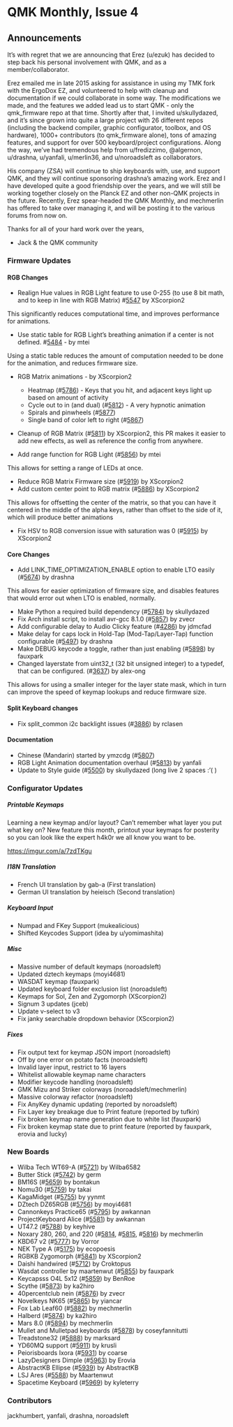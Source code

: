 # QMK Monthly, Issue 4

## Announcements

It’s with regret that we are announcing that Erez (u/ezuk) has decided to step back his personal involvement with QMK, and as a member/collaborator. 

Erez emailed me in late 2015 asking for assistance in using my TMK fork with the ErgoDox EZ, and volunteered to help with cleanup and documentation if we could collaborate in some way. The modifications we made, and the features we added lead us to start QMK - only the qmk_firmware repo at that time. Shortly after that, I invited u/skullydazed, and it’s since grown into quite a large project with 26 different repos (including the backend compiler, graphic configurator, toolbox, and OS hardware), 1000+ contributors (to qmk_firmware alone), tons of amazing features, and support for over 500 keyboard/project configurations. Along the way, we’ve had tremendous help from u/fredizzimo, @algernon, u/drashna, u/yanfali, u/merlin36, and u/noroadsleft as collaborators.

His company (ZSA) will continue to ship keyboards with, use, and support QMK, and they will continue sponsoring drashna’s amazing work. Erez and I have developed quite a good friendship over the years, and we will still be working together closely on the Planck EZ and other non-QMK projects in the future. Recently, Erez spear-headed the QMK Monthly, and mechmerlin has offered to take over managing it, and will be posting it to the various forums from now on.

Thanks for all of your hard work over the years,

- Jack & the QMK community

### Firmware Updates

#### RGB Changes

* Realign Hue values in RGB Light feature to use 0-255 (to use 8 bit math, and to keep in line with RGB Matrix) #[5547](https://github.com/qmk/qmk_firmware/pull/5547?w=1) by XScorpion2

This significantly reduces computational time, and improves performance for animations.

* Use static table for RGB Light’s breathing animation if a center is not defined. #[5484](https://github.com/qmk/qmk_firmware/pull/5484) - by mtei

Using a static table reduces the amount of computation needed to be done for the animation, and reduces firmware size.

* RGB Matrix animations - by XScorpion2
   * Heatmap (#[5786](https://github.com/qmk/qmk_firmware/pull/5786)) -  Keys that you hit, and adjacent keys light up based on amount of activity
   * Cycle out to in (and dual) (#[5812](https://github.com/qmk/qmk_firmware/pull/5812)) - A very hypnotic animation
   * Spirals and pinwheels (#[5877](https://github.com/qmk/qmk_firmware/pull/5877)) 
   * Single band of color left to right (#[5867](https://github.com/qmk/qmk_firmware/pull/5867))   

* Cleanup of RGB Matrix (#[5811](https://github.com/qmk/qmk_firmware/pull/5811)) by XScorpion2,  this PR makes it easier to add new effects, as well as reference the config from anywhere.  
* Add range function for RGB Light (#[5856](https://github.com/qmk/qmk_firmware/pull/5856)) by mtei

This allows for setting a range of LEDs at once. 

* Reduce RGB Matrix Firmware size (#[5919](https://github.com/qmk/qmk_firmware/pull/5919)) by XScorpion2
* Add custom center point to RGB matrix (#[5886](https://github.com/qmk/qmk_firmware/pull/5886)) by XScorpion2

This allows for offsetting the center of the matrix, so that you can have it centered in the middle of the alpha keys, rather than offset to the side of it, which will produce better animations

* Fix HSV to RGB conversion issue with saturation was 0 (#[5915](https://github.com/qmk/qmk_firmware/pull/5915)) by XScorpion2

#### Core Changes

* Add LINK_TIME_OPTIMIZATION_ENABLE option to enable LTO easily (#[5674](https://github.com/qmk/qmk_firmware/pull/5674)) by drashna

This allows for easier optimization of firmware size, and disables features that would error out when LTO is enabled, normally.

* Make Python a required build dependency (#[5784](https://github.com/qmk/qmk_firmware/pull/5784)) by skullydazed
* Fix Arch install script, to install avr-gcc 8.1.0 (#[5857](https://github.com/qmk/qmk_firmware/pull/5857)) by zvecr
* Add configurable delay to Audio Clicky feature (#[4286](https://github.com/qmk/qmk_firmware/pull/4286)) by jdmcfad
* Make delay for caps lock in Hold-Tap (Mod-Tap/Layer-Tap) function configurable (#[5497](https://github.com/qmk/qmk_firmware/pull/5497)) by drashna
* Make DEBUG keycode a toggle, rather than just enabling (#[5898](https://github.com/qmk/qmk_firmware/pull/5898)) by fauxpark
* Changed layerstate from uint32_t (32 bit unsigned integer) to a typedef, that can be configured. (#[3637](https://github.com/qmk/qmk_firmware/pull/3637)) by alex-ong

This allows for using a smaller integer for the layer state mask, which in turn can improve the speed of keymap lookups and reduce firmware size. 

#### Split Keyboard changes

* Fix split_common i2c backlight issues (#[3886](https://github.com/qmk/qmk_firmware/pull/3886)) by rclasen

#### Documentation

* Chinese (Mandarin) started by ymzcdg (#[5807](https://github.com/qmk/qmk_firmware/pull/5807))
* RGB Light Animation documentation overhaul (#[5813](https://github.com/qmk/qmk_firmware/pull/5813)) by yanfali
* Update to Style guide (#[5500](https://github.com/qmk/qmk_firmware/pull/5500)) by skullydazed (long live 2 spaces :’( )

### Configurator Updates

##### Printable Keymaps

Learning a new keymap and/or layout? Can’t remember what layer you put what key on? New feature this month, printout your keymaps for posterity so you can look like the expert h4k0r we all know you want to be.

https://imgur.com/a/7zdTKgu

##### I18N Translation

* French UI translation by gab-a (First translation)
* German UI translation by heieisch (Second translation)

##### Keyboard Input

* Numpad and FKey Support (mukealicious)
* Shifted Keycodes Support (idea by u/yomimashita)

##### Misc

* Massive number of default keymaps (noroadsleft)
* Updated dztech keymaps (moyi4681)
* WASDAT keymap (fauxpark)
* Updated keyboard folder exclusion list (noroadsleft)
* Keymaps for Sol, Zen and Zygomorph (XScorpion2)
* Signum 3 updates (jceb)
* Update v-select to v3
* Fix janky searchable dropdown behavior  (XScorpion2)

##### Fixes

* Fix output text for keymap JSON import (noroadsleft)
* Off by one error on potato facts (noroadsleft)
* Invalid layer input, restrict to 16 layers
* Whitelist allowable keymap name characters
* Modifier keycode handling (noroadsleft)
* GMK Mizu and Striker colorways (noroadsleft/mechmerlin)
* Massive colorway refactor (noroadsleft)
* Fix AnyKey dynamic updating (reported by noroadsleft)
* Fix Layer key breakage due to Print feature (reported by tufkin)
* Fix broken keymap name generation due to white list (fauxpark)
* Fix broken keymap state due to print feature (reported by fauxpark, erovia and lucky)

### New Boards

* Wilba Tech WT69-A (#[5721](https://github.com/qmk/qmk_firmware/pull/5721)) by Wilba6582
* Butter Stick (#[5742](https://github.com/qmk/qmk_firmware/pull/5742)) by germ
* BM16S (#[5659](https://github.com/qmk/qmk_firmware/pull/5659)) by bontakun
* Nomu30 (#[5759](https://github.com/qmk/qmk_firmware/pull/5759)) by takai
* KagaMidget (#[5755](https://github.com/qmk/qmk_firmware/pull/5755)) by yynmt
* DZtech DZ65RGB (#[5756](https://github.com/qmk/qmk_firmware/pull/5756)) by moyi4681
* Cannonkeys Practice65 (#[5795](https://github.com/qmk/qmk_firmware/pull/5795)) by awkannan
* ProjectKeyboard Alice (#[5581](https://github.com/qmk/qmk_firmware/pull/5581)) by awkannan
* UT47.2 (#[5788](https://github.com/qmk/qmk_firmware/pull/5788)) by keyhive
* Noxary 280, 260, and 220 (#[5814](https://github.com/qmk/qmk_firmware/pull/5814), #[5815](https://github.com/qmk/qmk_firmware/pull/5815), #[5816](https://github.com/qmk/qmk_firmware/pull/5816)) by mechmerlin
* KBD67 v2 (#[5777](https://github.com/qmk/qmk_firmware/pull/5777)) by Vorror
* NEK Type A (#[5175](https://github.com/qmk/qmk_firmware/pull/5175)) by ecopoesis
* RGBKB Zygomorph (#[5841](https://github.com/qmk/qmk_firmware/pull/5841)) by XScorpion2
* Daishi handwired (#[5712](https://github.com/qmk/qmk_firmware/pull/5712)) by Croktopus
* Wasdat controller by maartenwut (#[5855](https://github.com/qmk/qmk_firmware/pull/5855)) by fauxpark
* Keycapsss O4L 5x12 (#[5859](https://github.com/qmk/qmk_firmware/pull/5859)) by BenRoe
* Scythe (#[5873](https://github.com/qmk/qmk_firmware/pull/5873)) by ka2hiro
* 40percentclub nein (#[5876](https://github.com/qmk/qmk_firmware/pull/5876)) by zvecr
* Novelkeys NK65 (#[5865](https://github.com/qmk/qmk_firmware/pull/5865)) by yiancar
* Fox Lab Leaf60 (#[5882](https://github.com/qmk/qmk_firmware/pull/5882)) by mechmerlin
* Halberd (#[5874](https://github.com/qmk/qmk_firmware/pull/5874)) by ka2hiro
* Mars 8.0 (#[5894](https://github.com/qmk/qmk_firmware/pull/5894)) by mechmerlin
* Mullet and Mulletpad keyboards (#[5878](https://github.com/qmk/qmk_firmware/pull/5878)) by coseyfannitutti
* Treadstone32 (#[5888](https://github.com/qmk/qmk_firmware/pull/5888)) by marksard
* YD60MQ support (#[5911](https://github.com/qmk/qmk_firmware/pull/5911)) by krusli
* Peiorisboards Ixora (#[5931](https://github.com/qmk/qmk_firmware/pull/5931)) by coarse
* LazyDesigners Dimple (#[5963](https://github.com/qmk/qmk_firmware/pull/5963)) by Erovia
* AbstractKB Ellipse (#[5939](https://github.com/qmk/qmk_firmware/pull/5939)) by AbstractKB
* LSJ Ares (#[5588](https://github.com/qmk/qmk_firmware/pull/5588)) by Maartenwut
* Spacetime Keyboard (#[5969](https://github.com/qmk/qmk_firmware/pull/5969)) by kyleterry

### Contributors

jackhumbert, yanfali, drashna, noroadsleft
